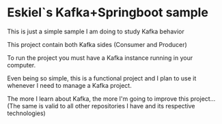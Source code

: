 # Eskiel`s Kafka+Springboot sample
This is just a simple sample I am doing to study Kafka behavior

This project contain both Kafka sides (Consumer and Producer)

To run the project you must have a Kafka instance running in your computer.

Even being so simple, this is a functional project and I plan to use it whenever I need to manage a Kafka project.

The more I learn about Kafka, the more I'm going to improve this project... (The same is valid to all other repositories I have and its respective technologies)